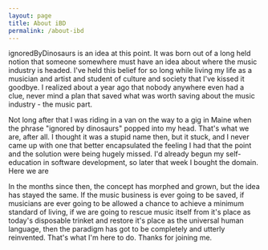 ```yaml
---
layout: page
title: About iBD
permalink: /about-ibd
---
```

ignoredByDinosaurs is an idea at this point. It was born out of a long held notion that someone somewhere must have an idea about where the music industry is headed. I've held this belief for so long while living my life as a musician and artist and student of culture and society that I've kissed it goodbye. I realized about a year ago that nobody anywhere even had a clue, never mind a plan that saved what was worth saving about the music industry - the music part.

Not long after that I was riding in a van on the way to a gig in Maine when the phrase "ignored by dinosaurs" popped into my head. That's what we are, after all. I thought it was a stupid name then, but it stuck, and I never came up with one that better encapsulated the feeling I had that the point and the solution were being hugely missed. I'd already begun my self-education in software development, so later that week I bought the domain. Here we are

In the months since then, the concept has morphed and grown, but the idea has stayed the same. If the music business is ever going to be saved, if musicians are ever going to be allowed a chance to achieve a minimum standard of living, if we are going to rescue music itself from it's place as today's disposable trinket and restore it's place as the universal human language, then the paradigm has got to be completely and utterly reinvented. That's what I'm here to do. Thanks for joining me.